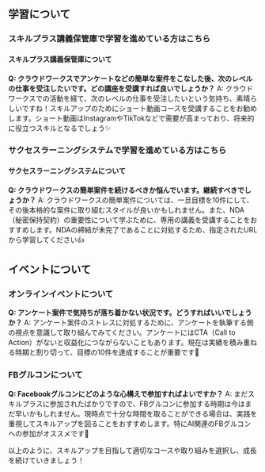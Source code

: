 ## 学習について
### スキルプラス講義保管庫で学習を進めている方はこちら

#### スキルプラス講義保管庫について
**Q: クラウドワークスでアンケートなどの簡単な案件をこなした後、次のレベルの仕事を受注したいです。どの講座を受講すれば良いでしょうか？**
A: クラウドワークスでの活動を経て、次のレベルの仕事を受注したいという気持ち、素晴らしいですね！スキルアップのためにショート動画コースを受講することをお勧めします。ショート動画はInstagramやTikTokなどで需要が高まっており、将来的に役立つスキルとなるでしょう✨

### サクセスラーニングシステムで学習を進めている方はこちら

#### サクセスラーニングシステムについて
**Q: クラウドワークスの簡単案件を続けるべきか悩んでいます。継続すべきでしょうか？**
A: クラウドワークスの簡単案件については、一旦目標を10件にして、その後本格的な案件に取り組むスタイルが良いかもしれません。また、NDA（秘密保持契約）の重要性について学ぶために、専用の講義を受講することをおすすめします。NDAの締結が未完了であることに対処するため、指定されたURLから学習してください👍

## イベントについて

### オンラインイベントについて
**Q: アンケート案件で気持ちが落ち着かない状況です。どうすればいいでしょうか？**
A: アンケート案件のストレスに対処するために、アンケートを執筆する側の視点を意識して取り組んでみてください。アンケートにはCTA（Call to Action）がないと収益化につながらないこともあります。現在は実績を積み重ねる時期と割り切って、目標の10件を達成することが重要です💪

### FBグルコンについて
**Q: Facebookグルコンにどのような心構えで参加すればよいですか？**
A: まだスキルプラスに参加されたばかりですので、FBグルコンに参加する時期は今はまだ早いかもしれません。現時点で十分な時間を取ることができる場合は、実践を重視してスキルアップを図ることをおすすめします。特にAI関連のFBグルコンへの参加がオススメです🙌

以上のように、スキルアップを目指して適切なコースや取り組みを選択し、成長を続けていきましょう！
